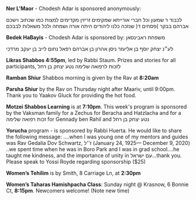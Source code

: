 **Ner L'Maor** - Chodesh Adar is sponsored anonymously: 

לכבוד רּ שמעון וכל חברי אורייתא שמקימים זריזין מקדימים למצות כמו שכתוב וישכם אברהם בבקר )פסחים ד( שנזכה כלנו ליהודים היתה אורה ושמחה ולכל משאלות לבבכם

**Bedek HaBayis** - Chodesh Adar is sponsored by: משפחת ראבינסאן

לע״נ יצחק יוסף בן אליעזר ניסן
אהרון בן אברהם רפאל
נחום לייב בן יעקב מרדכי

**Likras Shabbos 4:55pm**, led by Rabbi Staum. Prizes and stories for all participants, לזכות לרפואה שלימה נטע יצחק בן רחל

**Ramban Shiur** Shabbos morning is given by the Rav at **8:20am**

**Parsha Shiur** by the Rav on Thursday night after Maariv, until 9:00pm. Thank you to Yaakov Gluck for providing the hot food. 

**Motzei Shabbos Learning** is at **7:10pm**. This week's program is sponsored by the Vaksman family for a Zechus for Beracha and Hatzlacha and for a זכות רפואה שלימה for Gennady ben Rahil and  נטע יצחק בן רחל

**Yorucha** program - is sponsored by Rabbi Huerta. He would like to share the following message: 
 ....when I was young one of my mentors and guides was Rav Gedalia Dov Schwartz, ז''ל (January 24, 1925— December 9, 2020) ..we spent time when he was in Boro Park and I was in grad school....he taught me kindness, and the importance of unity in עם ישראל...thank you. 
Please speak to Yossi Royde regarding sponsorship ($25)

**Women’s Tehilim** is by Smith, 8 Carriage Ln, at **2:30pm** 

**Women’s Taharas Hamishpacha Class**: Sunday night @ Krasnow, 6 Bonnie Ct, **8:15pm**. Newcomers welcome! (Note new time) 


